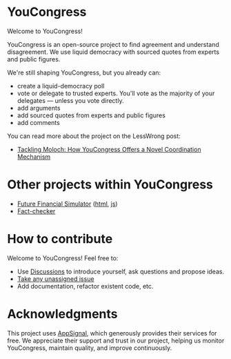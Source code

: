 # YouCongress

Welcome to YouCongress!

YouCongress is an open-source project to find agreement and understand disagreement.
We use liquid democracy with sourced quotes from experts and public figures.

We're still shaping YouCongress, but you already can:
- create a liquid-democracy poll
- vote or delegate to trusted experts. You'll vote as the majority of your delegates — unless you vote directly.
- add arguments
- add sourced quotes from experts and public figures
- add comments

You can read more about the project on the LessWrong post:
- [Tackling Moloch: How YouCongress Offers a Novel Coordination Mechanism](https://www.lesswrong.com/posts/4KjiZeAWc7Yv9oyCb/tackling-moloch-how-youcongress-offers-a-novel-coordination)

# Other projects within YouCongress
- [Future Financial Simulator](https://youcongress.org/sim) ([html](https://github.com/youcongress/youcongress/blob/main/lib/you_congress_web/controllers/sim_html/index.html.heex), [js](https://github.com/youcongress/youcongress/blob/main/assets/js/sim.js))
- [Fact-checker](https://youcongress.org/fact-checker)

# How to contribute
Welcome to YouCongress! Feel free to:
- Use [Discussions](https://github.com/youcongress/youcongress/discussions) to introduce yourself, ask questions and propose ideas.
- [Take any unassigned issue](https://github.com/youcongress/youcongress/issues)
- Add documentation, refactor existent code, etc.

# Acknowledgments
This project uses [AppSignal](https://www.appsignal.com), which generously provides their services for free. We appreciate their support and trust in our project, helping us monitor YouCongress, maintain quality, and improve continuously.

